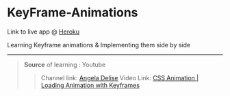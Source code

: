 # KeyFrame-Animations

Link to live app @ [Heroku](https://agile-bayou-51490.herokuapp.com/)

Learning Keyframe animations &amp; Implementing them side by side

***

>**Source** of learning : Youtube
>>Channel link: [Angela Delise](https://www.youtube.com/channel/UC_TjoSnaI3CTgIgmSn3rruA)
>>Video Link: [CSS Animation | Loading Animation with Keyframes](https://www.youtube.com/watch?v=qQfIjRjZpx0)